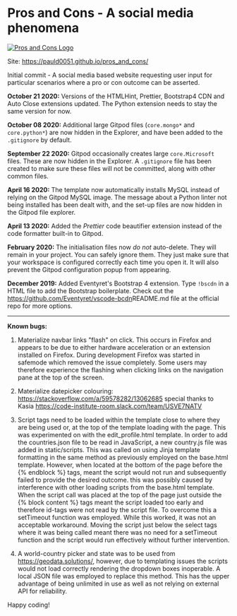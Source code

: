 # Pros and Cons - A social media phenomena

[![Pros and Cons Logo](https://raw.githubusercontent.com/pauld0051/pros_and_cons//master/assets/images/logo_192x192.png)](https://pauld0051.github.io/pros_and_cons/index.html)

Site: <https://pauld0051.github.io/pros_and_cons/>

Initial commit - A social media based website requesting user input for particular scenarios where a pro or con outcome can be asserted.

**October 21 2020:** Versions of the HTMLHint, Prettier, Bootstrap4 CDN and Auto Close extensions updated. The Python extension needs to stay the same version for now.

**October 08 2020:** Additional large Gitpod files (`core.mongo*` and `core.python*`) are now hidden in the Explorer, and have been added to the `.gitignore` by default.

**September 22 2020:** Gitpod occasionally creates large `core.Microsoft` files. These are now hidden in the Explorer. A `.gitignore` file has been created to make sure these files will not be committed, along with other common files.

**April 16 2020:** The template now automatically installs MySQL instead of relying on the Gitpod MySQL image. The message about a Python linter not being installed has been dealt with, and the set-up files are now hidden in the Gitpod file explorer.

**April 13 2020:** Added the _Prettier_ code beautifier extension instead of the code formatter built-in to Gitpod.

**February 2020:** The initialisation files now _do not_ auto-delete. They will remain in your project. You can safely ignore them. They just make sure that your workspace is configured correctly each time you open it. It will also prevent the Gitpod configuration popup from appearing.

**December 2019:** Added Eventyret's Bootstrap 4 extension. Type `!bscdn` in a HTML file to add the Bootstrap boilerplate. Check out the <https://github.com/Eventyret/vscode-bcdn>README.md file at the official repo</a> for more options.

--------

**Known bugs:**

1. Materialize navbar links "flash" on click. This occurs in Firefox and appears to be due to either hardware acceleration or an extension installed on Firefox. During development Firefox was started in safemode which removed the issue completely. Some users may therefore experience the flashing when clicking links on the navigation pane at the top of the screen.

2. Materialize datepicker colouring: https://stackoverflow.com/a/59578282/13062685 special thanks to Kasia https://code-institute-room.slack.com/team/USVE7NATV

3. Script tags need to be loaded within the template close to where they are being used or, at the top of the template loading with the page. This was experimented on with the edit_profile.html template. In order to add the countries.json file to be read in JavaScript, a new country.js file was added in static/scripts. This was called on using Jinja template formatting in the same method as previously employed on the base.html template. However, when located at the bottom of the page before the {% endblock %} tags, meant the script would not run and subsequently failed to provide the desired outcome. this was possibly caused by interference with other loading scripts from the base.html template. When the script call was placed at the top of the page just outside the {% block content %} tags meant the script loaded too early and therefore id-tags were not read by the script file. To overcome this a setTimeout function was employed. While this worked, it was not an acceptable workaround. Moving the script just below the select tags where it was being called meant there was no need for a setTimeout function and the script would run effectively without further intervention.

4. A world-country picker and state was to be used from https://geodata.solutions/, however, due to templating issues the scripts would not load correctly rendering the dropdown boxes inoperable. A local JSON file was employed to replace this method. This has the upper advantage of being unlimited in use as well as not relying on external API for reliability.

Happy coding!
